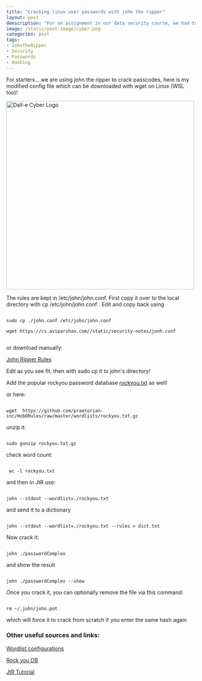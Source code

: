```yaml
---
title: "Cracking linux user passwords with john the ripper"
layout: post
deescription: "For an assignment in our data security course, we had to make users and crack their passwords. I took it one step further by adding a custom rule and the RockYou database"
image: /static/post-image/cyber.png
categories: post
tags:
- JohnTheRipper
- Security
- Passwords
- Hashing
---
```


For starters... we are using john the ripper to crack passcodes, here is my modified config file which can be downloaded with wget on Linux (WSL too)!

<img src="{{ site.url }}{{ page.image }}" alt="Dall-e Cyber Logo" width="500" />


The rules are kept in /etc/john/john.conf. First copy it over to the local directory with cp /etc/john/john.conf .
Edit and copy back using 

```console

sudo cp ./john.conf /etc/john/john.conf

wget https://cs.aviparshan.com//static/security-notes/jonh.conf


```


or download manually: 

[John Ripper Rules](/static/security-notes/jonh.conf)

Edit as you see fit, then with sudo cp it to john's directory!

Add the popular rockyou password database [rockyou.txt](https://github.com/praetorian-inc/Hob0Rules/blob/master/wordlists/rockyou.txt.gz) as well!

or here: 

```console

wget  https://github.com/praetorian-inc/Hob0Rules/raw/master/wordlists/rockyou.txt.gz

```

unzip it:

```console

sudo gunzip rockyou.txt.gz 

```

check word count:

```console

 wc -l rockyou.txt  

```

and then in JtR use: 

```console

john --stdout --wordlist=./rockyou.txt

```

and send it to a dictionary

```console

john --stdout --wordlist=./rockyou.txt --rules > dict.txt

```

Now crack it:

```console

john ./passwordComplex

```

and show the result 

```console

john ./passwordComplex --show

```

Once you crack it, you can optionally remove the file via this command:

```console

rm ~/.john/john.pot

```

which will force it to crack from scratch if you enter the same hash again


### Other useful sources and links: 

[Wordlist configurations](https://www.openwall.com/john/doc/RULES.shtml)

[Rock you DB](https://www.kaggle.com/datasets/wjburns/common-password-list-rockyoutxt)

[JtR Tutorial](https://bytesoverbombs.io/cracking-everything-with-john-the-ripper-d434f0f6dc1c)